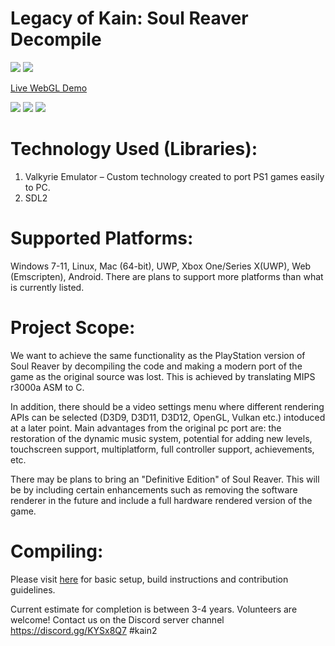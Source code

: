 # Legacy of Kain: Soul Reaver Decompile

<img src="https://progress-bar.dev/57/?title=SLUS_007.08%20Completion:"/> <a href="https://ci.appveyor.com/project/Gh0stBlade/kain2"><img src="https://ci.appveyor.com/api/projects/status/7btarl3b6babqcsc?svg=true"/></a>

<a href="https://legacyofkain.co.uk">Live WebGL Demo</a>

<img src="https://i.imgur.com/SA2SwUB.png"/>

<img src="https://i.imgur.com/n1RCwMm.png"/>

<img src="https://i.imgur.com/4ggIjZP.png"/>

# Technology Used (Libraries):
1. Valkyrie Emulator – Custom technology created to port PS1 games easily to PC.
2. SDL2

# Supported Platforms:
Windows 7-11, Linux, Mac (64-bit), UWP, Xbox One/Series X(UWP), Web (Emscripten), Android. There are plans to support more platforms than what is currently listed.

# Project Scope:
We want to achieve the same functionality as the PlayStation version of Soul Reaver by decompiling the code and making a modern port of the game as the original source was lost. This is achieved by translating MIPS r3000a ASM to C. 

In addition, there should be a video settings menu where different rendering APIs can be selected (D3D9, D3D11, D3D12, OpenGL, Vulkan etc.) intoduced at a later point.
Main advantages from the original pc port are: the restoration of the dynamic music system, potential for adding new levels, touchscreen support, multiplatform, full controller support, achievements, etc.

There may be plans to bring an "Definitive Edition" of Soul Reaver. This will be by including certain enhancements such as removing the software renderer in the future and include a full hardware rendered version of the game.

# Compiling:

Please visit <a href="https://github.com/Gh0stBlade/KAIN2/blob/main/CONTRIBUTING.MD">here</a> for basic setup, build instructions and contribution guidelines.

Current estimate for completion is between 3-4 years. Volunteers are welcome!
Contact us on the Discord server channel https://discord.gg/KYSx8Q7 #kain2
